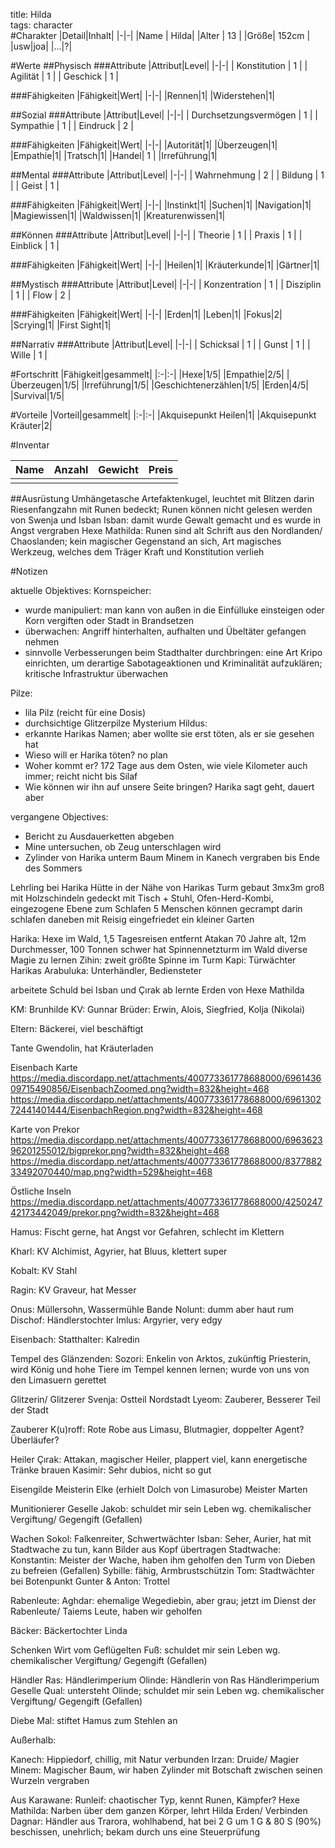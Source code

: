 title: Hilda  
tags: character  
#Charakter
|Detail|Inhalt|
|-|-|
|Name | Hilda|
|Alter | 13 |
|Größe| 152cm |
|usw|joa|
|...|?|

#Werte
##Physisch
###Attribute
|Attribut|Level|
|-|-|
| Konstitution | 1 |
| Agilität | 1 |
| Geschick | 1 |

###Fähigkeiten
|Fähigkeit|Wert|
|-|-|
|Rennen|1|
|Widerstehen|1|


##Sozial
###Attribute 
|Attribut|Level|
|-|-|
| Durchsetzungsvermögen | 1 |
| Sympathie | 1 |
| Eindruck | 2 |

###Fähigkeiten
|Fähigkeit|Wert|
|-|-|
|Autorität|1|
|Überzeugen|1|
|Empathie|1|
|Tratsch|1|
|Handel| 1 |
|Irreführung|1|


##Mental
###Attribute 
|Attribut|Level|
|-|-|
| Wahrnehmung | 2 |
| Bildung | 1 |
| Geist | 1 |

###Fähigkeiten
|Fähigkeit|Wert|
|-|-|
|Instinkt|1|
|Suchen|1|
|Navigation|1|
|Magiewissen|1|
|Waldwissen|1|
|Kreaturenwissen|1|


##Können
###Attribute 
|Attribut|Level|
|-|-|
| Theorie | 1 |
| Praxis | 1 |
| Einblick | 1 |

###Fähigkeiten
|Fähigkeit|Wert|
|-|-|
|Heilen|1|
|Kräuterkunde|1|
|Gärtner|1|


##Mystisch
###Attribute 
|Attribut|Level|
|-|-|
| Konzentration | 1 |
| Disziplin | 1 |
| Flow | 2 |

###Fähigkeiten
|Fähigkeit|Wert|
|-|-|
|Erden|1|
|Leben|1|
|Fokus|2|
|Scrying|1|
|First Sight|1|


##Narrativ
###Attribute 
|Attribut|Level|
|-|-|
| Schicksal | 1 |
| Gunst | 1 |
| Wille | 1 |


#Fortschritt
|Fähigkeit|gesammelt|
|:-|:-|
|Hexe|1/5|
|Empathie|2/5|
|Überzeugen|1/5|
|Irreführung|1/5|
|Geschichtenerzählen|1/5|
|Erden|4/5|
|Survival|1/5|


#Vorteile
|Vorteil|gesammelt|
|:-|:-|
|Akquisepunkt Heilen|1|
|Akquisepunkt Kräuter|2|


#Inventar

|Name|Anzahl|Gewicht|Preis|
|---|---|---|---|
|||||

##Ausrüstung
Umhängetasche
Artefaktenkugel, leuchtet mit Blitzen darin
Riesenfangzahn mit Runen bedeckt;
     Runen können nicht gelesen werden von Swenja und Isban
     Isban: damit wurde Gewalt gemacht und es wurde in Angst vergraben
     Hexe Mathilda: Runen sind alt Schrift aus den Nordlanden/ Chaoslanden; kein magischer Gegenstand an sich, Art magisches Werkzeug, welches dem Träger Kraft und Konstitution verlieh


#Notizen

aktuelle Objektives:
Kornspeicher:
- wurde manipuliert: man kann von außen in die Einfülluke einsteigen oder Korn vergiften oder Stadt in Brandsetzen
- überwachen: Angriff hinterhalten, aufhalten und Übeltäter gefangen nehmen
- sinnvolle Verbesserungen beim Stadthalter durchbringen: eine Art Kripo einrichten, um derartige Sabotageaktionen und Kriminalität aufzuklären; kritische Infrastruktur überwachen

Pilze:
- lila Pilz (reicht für eine Dosis)
- durchsichtige Glitzerpilze
Mysterium Hildus: 
- erkannte Harikas Namen; aber wollte sie erst töten, als er sie gesehen hat
- Wieso will er Harika töten? no plan
- Woher kommt er? 172 Tage aus dem Osten, wie viele Kilometer auch immer; reicht nicht bis Silaf
- Wie können wir ihn auf unsere Seite bringen? Harika sagt geht, dauert aber


vergangene Objectives:
- Bericht zu Ausdauerketten abgeben
- Mine untersuchen, ob Zeug unterschlagen wird
- Zylinder von Harika unterm Baum Minem in Kanech vergraben bis Ende des Sommers



Lehrling bei Harika
Hütte in der Nähe von Harikas Turm gebaut
     3mx3m groß
     mit Holzschindeln gedeckt
     mit Tisch + Stuhl, Ofen-Herd-Kombi, eingezogene Ebene zum Schlafen
     5 Menschen können gecrampt darin schlafen
     daneben mit Reisig eingefriedet ein kleiner Garten

Harika: 
Hexe im Wald, 1,5 Tagesreisen entfernt 
Atakan 70 Jahre alt, 12m Durchmesser, 100 Tonnen schwer
hat Spinnennetzturm im Wald
diverse Magie zu lernen
      Zihin: zweit größte Spinne im Turm
      Kapi: Türwächter Harikas
      Arabuluka: Unterhändler, Bediensteter


arbeitete Schuld bei Isban und Çırak ab
lernte Erden von Hexe Mathilda




KM: Brunhilde
KV: Gunnar
Brüder: Erwin, Alois, Siegfried, Kolja (Nikolai)

Eltern: Bäckerei, viel beschäftigt

Tante Gwendolin, hat Kräuterladen


Eisenbach Karte
https://media.discordapp.net/attachments/400773361778688000/696143609715490856/EisenbachZoomed.png?width=832&height=468
https://media.discordapp.net/attachments/400773361778688000/696130272441401444/EisenbachRegion.png?width=832&height=468


Karte von Prekor
https://media.discordapp.net/attachments/400773361778688000/696362396201255012/bigprekor.png?width=832&height=468
https://media.discordapp.net/attachments/400773361778688000/837788233492070440/map.png?width=529&height=468

Östliche Inseln
https://media.discordapp.net/attachments/400773361778688000/425024742173442049/prekor.png?width=832&height=468




Hamus: 
Fischt gerne, 
hat Angst vor Gefahren, 
schlecht im Klettern

Kharl: 
KV Alchimist, 
Agyrier, 
hat Bluus, 
klettert super

Kobalt: 
KV Stahl

Ragin: 
KV Graveur, hat Messer



Onus: Müllersohn, Wassermühle
Bande
Nolunt: dumm aber haut rum
Dischof: Händlerstochter
Imlus: Argyrier, very edgy



Eisenbach:
Statthalter: Kalredin


Tempel des Glänzenden:
Sozori: Enkelin von Arktos, zukünftig Priesterin, wird König und hohe Tiere im Tempel kennen lernen; wurde von uns von den Limasuern gerettet


Glitzerin/ Glitzerer
Svenja: Ostteil Nordstadt
Lyeom: Zauberer, Besserer Teil der Stadt


Zauberer
K(u)roff: Rote Robe aus Limasu, Blutmagier, doppelter Agent? Überläufer?


Heiler
Çırak: Attakan, magischer Heiler, plappert viel, kann energetische Tränke brauen
Kasimir: Sehr dubios, nicht so gut


Eisengilde
Meisterin Elke (erhielt Dolch von Limasurobe) 
Meister Marten 


Munitionierer
Geselle Jakob: schuldet mir sein Leben wg. chemikalischer Vergiftung/ Gegengift (Gefallen)


Wachen
Sokol: Falkenreiter, Schwertwächter
Isban: Seher, Aurier, hat mit Stadtwache zu tun, kann Bilder aus Kopf übertragen
Stadtwache:
Konstantin: Meister der Wache, haben ihm geholfen den Turm von Dieben zu befreien (Gefallen)
Sybille: fähig, Armbrustschützin
Tom: Stadtwächter bei Botenpunkt
Gunter & Anton: Trottel


Rabenleute:
Aghdar: ehemalige Wegediebin, aber grau; jetzt im Dienst der Rabenleute/ Taiems Leute, haben wir geholfen


Bäcker:
Bäckertochter Linda


Schenken
Wirt vom Geflügelten Fuß: schuldet mir sein Leben wg. chemikalischer Vergiftung/ Gegengift (Gefallen)


Händler
Ras: Händlerimperium 
Olinde: Händlerin von Ras Händlerimperium
Geselle Qual: untersteht Olinde; schuldet mir sein Leben wg. chemikalischer Vergiftung/ Gegengift (Gefallen)


Diebe
Mal: stiftet Hamus zum Stehlen an


Außerhalb:

Kanech: Hippiedorf, chillig, mit Natur verbunden
Irzan: Druide/ Magier
Minem: Magischer Baum, wir haben Zylinder mit Botschaft zwischen seinen Wurzeln vergraben

Aus Karawane:
Runleif: chaotischer Typ, kennt Runen, Kämpfer?
Hexe Mathilda: Narben über dem ganzen Körper, lehrt Hilda Erden/ Verbinden
Dagnar: Händler aus Trarora, wohlhabend, hat bei 2 G um 1 G & 80 S (90%) beschissen, unehrlich; bekam durch uns eine Steuerprüfung


